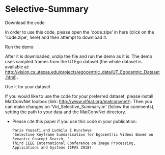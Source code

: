 # Selective-Summary

Download the code

In order to use this code, please open the 'code.zipe' in here (click on the 'code.zipe', here) and then attempt to download it.

Run the demo

After it is downloaded, unzip the file and run the demo as it is. The demo uses sampled frames from the UTEgo dataset (the whole 
dataset is available at: http://vision.cs.utexas.edu/projects/egocentric_data/UT_Egocentric_Dataset.html).

Use it for your dataset

If you would like to use the code for your preferred dataset, please install MatConvNet toolbox (link: http://www.vlfeat.org/matconvnet/). 
Then you can make changes on 'Vid_Selective_Summary.m' (follow the comments), setting the path to your data and the MatConvNet directory.

 
* Please cite this paper if you use this code in your publication:
     ```
     Paria Yousefi,and Ludmila I Kuncheva
     "Selective Keyframe Summarisation for Egocentric Videos Based on Semantic Concept Search, "  
     Third IEEE International Conference on Image Processing, Applications and Systems (IPAS 2018)
     
     ```
 
